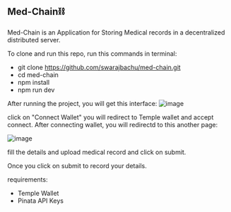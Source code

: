 ## Med-Chain⛓️

Med-Chain is an Application for Storing Medical records in a decentralized distributed server. 

To clone and run this repo, run this commands in terminal:
* git clone https://github.com/swarajbachu/med-chain.git
* cd med-chain
* npm install
* npm run dev

After running the project, you will get this interface:
![image](https://user-images.githubusercontent.com/110032619/217446271-ba612761-b109-4f3e-86f6-8be92b1c92f3.png)

click on "Connect Wallet" you will redirect to Temple wallet and accept connect.
After connecting wallet, you will redirectd to this another page:


![image](https://user-images.githubusercontent.com/110032619/217446627-31d8075a-b455-492c-bbd9-46ecd097ac2e.png)

fill the details and upload medical record and click on submit.

Once you click on submit to record your details.

requirements:
* Temple Wallet
* Pinata API Keys
